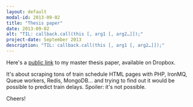 ```yaml
---
layout: default
modal-id: 2013-09-02
title: "Thesis paper"
date: 2013-09-02
alt: "TIL: callback.call(this [, arg1 [, arg2…]]);"
project-date: September 2013
description: "TIL: callback.call(this [, arg1 [, arg2…]]);"
---
```


Here's a [public link](https://www.dropbox.com/s/7d1o8e1el2xnjkl/thesis.pdf) to my master thesis paper, available on Dropbox.

It's about scraping tons of train schedule HTML pages with PHP, IronMQ, Queue workers, Redis, MongoDB...
and trying to find out it would be possible to predict train delays. Spoiler: it's not possible.

Cheers!